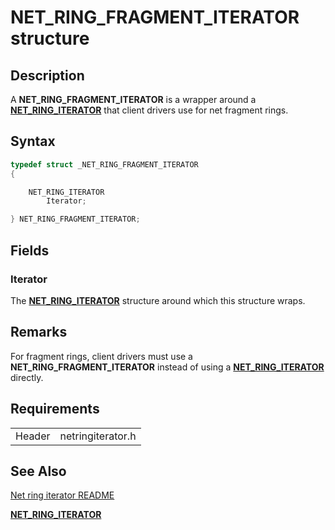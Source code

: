 # NET_RING_FRAGMENT_ITERATOR structure

## Description

A **NET_RING_FRAGMENT_ITERATOR** is a wrapper around a [**NET_RING_ITERATOR**](net_ring_iterator.md) that client drivers use for net fragment rings.

## Syntax

```C++
typedef struct _NET_RING_FRAGMENT_ITERATOR
{

    NET_RING_ITERATOR
        Iterator;

} NET_RING_FRAGMENT_ITERATOR;
```

## Fields

### Iterator

The [**NET_RING_ITERATOR**](net_ring_iterator.md) structure around which this structure wraps. 

## Remarks

For fragment rings, client drivers must use a **NET_RING_FRAGMENT_ITERATOR** instead of using a [**NET_RING_ITERATOR**](net_ring_iterator.md) directly.

## Requirements

| | |
| --- | --- |
| Header | netringiterator.h |

## See Also

[Net ring iterator README](README.md)

[**NET_RING_ITERATOR**](net_ring_iterator.md)

